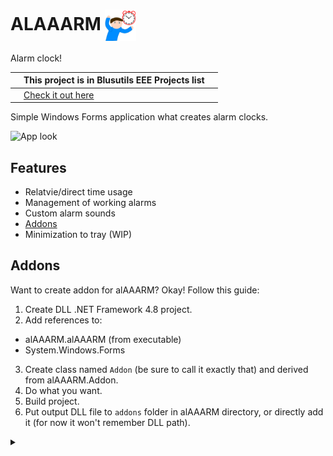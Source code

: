# ALAAARM <img src="./ALAAARM.png" align="center" width="50">
Alarm clock!

| |This project is in Blusutils EEE Projects list| |
-|-|-
| |[Check it out here](https://github.com/Blusutils/projEEECTS)| |

Simple Windows Forms application what creates alarm clocks.

![App look](https://user-images.githubusercontent.com/71507444/189630600-ebc680dc-5e51-4147-a836-ad37355b06f4.png)


## Features
* Relatvie/direct time usage
* Management of working alarms
* Custom alarm sounds
* [Addons](#addons)
* Minimization to tray (WIP)

## Addons
Want to create addon for alAAARM? Okay! Follow this guide:
1. Create DLL .NET Framework 4.8 project.
2. Add references to:
  * alAAARM.alAAARM (from executable)
  * System.Windows.Forms
3. Create class named `Addon` (be sure to call it exactly that) and derived from alAAARM.Addon.
4. Do what you want.
5. Build project.
6. Put output DLL file to `addons` folder in alAAARM directory, or directly add it (for now it won't remember DLL path).

<details>
  <summary></summary>
  first version done in one hour and improved after five hours of coding and another hour of debugging, lol
  
  ![how long](https://user-images.githubusercontent.com/71507444/189475493-2ac2c7a5-8682-4109-b258-8c7c66e577db.png)
</details>
